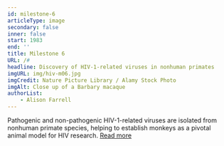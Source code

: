 ```yaml
---
id: milestone-6
articleType: image
secondary: false
inner: false
start: 1983 
end: ''
title: Milestone 6
URL: /#
headline: Discovery of HIV-1-related viruses in nonhuman primates
imgURL: img/hiv-m06.jpg
imgCredit: Nature Picture Library / Alamy Stock Photo
imgAlt: Close up of a Barbary macaque
authorList:
    - Alison Farrell
---
```

Pathogenic and non-pathogenic HIV-1-related viruses are isolated from nonhuman primate species, helping to establish monkeys as a pivotal animal model for HIV research. <a href="#">Read more</a>